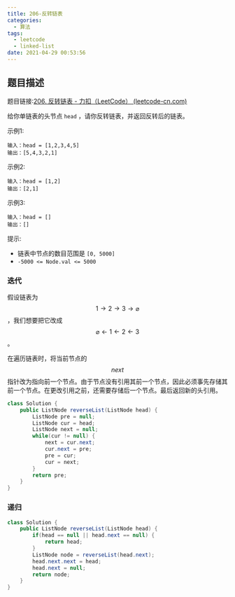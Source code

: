 ```yaml
---
title: 206-反转链表
categories:
  - 算法
tags:
  - leetcode
  - linked-list
date: 2021-04-29 00:53:56
---
```


## 题目描述

题目链接:[206. 反转链表 - 力扣（LeetCode） (leetcode-cn.com)](https://leetcode-cn.com/problems/reverse-linked-list/)

给你单链表的头节点 `head` ，请你反转链表，并返回反转后的链表。

示例1:

```
输入：head = [1,2,3,4,5]
输出：[5,4,3,2,1]
```



示例2:

```
输入：head = [1,2]
输出：[2,1]
```



示例3:

```
输入：head = []
输出：[]
```



提示:

- 链表中节点的数目范围是 `[0, 5000]`
- `-5000 <= Node.val <= 5000`



### 迭代

假设链表为 $$1 \rightarrow 2 \rightarrow 3 \rightarrow \varnothing$$，我们想要把它改成 $$\varnothing \leftarrow 1 \leftarrow 2 \leftarrow 3$$。

在遍历链表时，将当前节点的 $$ \textit{next} $$ ​ 指针改为指向前一个节点。由于节点没有引用其前一个节点，因此必须事先存储其前一个节点。在更改引用之前，还需要存储后一个节点。最后返回新的头引用。

```java
class Solution {
    public ListNode reverseList(ListNode head) {
        ListNode pre = null;
        ListNode cur = head;
        ListNode next = null;
        while(cur != null) {
            next = cur.next;
            cur.next = pre;
            pre = cur;
            cur = next;
        }
        return pre;
    }
}
```



### 递归

```java
class Solution {
    public ListNode reverseList(ListNode head) {
        if(head == null || head.next == null) {
            return head;
        }
        ListNode node = reverseList(head.next);
        head.next.next = head;
        head.next = null;
        return node;
    }
}

```

